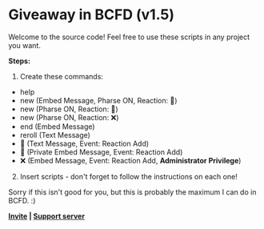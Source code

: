 # Giveaway in BCFD (v1.5)
Welcome to the source code! Feel free to use these scripts in any project you want.

__Steps:__
1. Create these commands:
- help
- new (Embed Message, Pharse ON, Reaction: 🎉)
- new (Pharse ON, Reaction: 👥)
- new (Pharse ON, Reaction: ❌)
- end (Embed Message)
- reroll (Text Message)
- 🎉 (Text Message, Event: Reaction Add)
- 👥 (Private Embed Message, Event: Reaction Add)
- ❌ (Embed Message, Event: Reaction Add, **Administrator Privilege**)

2. Insert scripts - don't forget to follow the instructions on each one!

Sorry if this isn't good for you, but this is probably the maximum I can do in BCFD. :)

**[Invite](https://discord.com/oauth2/authorize?client_id=1224630788444655666) | [Support server](https://discord.com/invite/tr55DGHEwN)**
